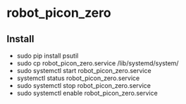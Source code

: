 # robot_picon_zero

## Install
* sudo pip install psutil
* sudo cp robot_picon_zero.service /lib/systemd/system/
* sudo systemctl start robot_picon_zero.service
* systemctl status robot_picon_zero.service
* sudo systemctl stop robot_picon_zero.service
* sudo systemctl enable robot_picon_zero.service
